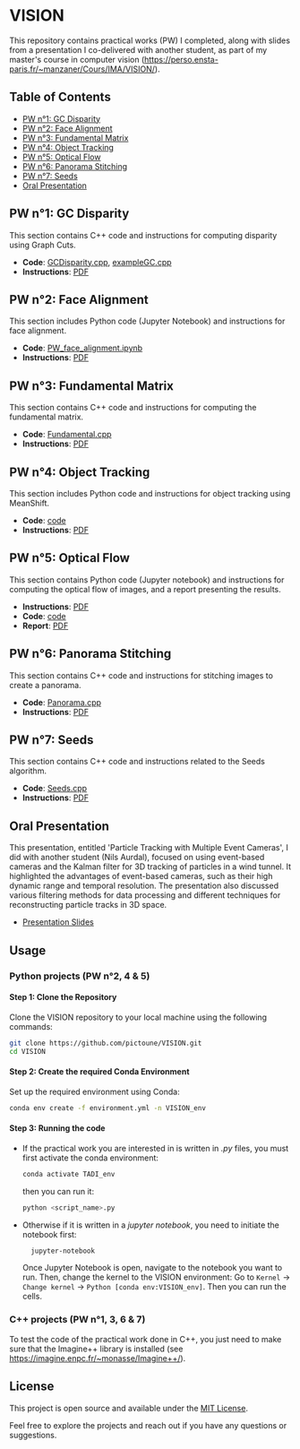 # VISION

This repository contains practical works (PW) I completed, along with slides from a presentation I co-delivered with another student, as part of my master's course in computer vision (https://perso.ensta-paris.fr/~manzaner/Cours/IMA/VISION/).
## Table of Contents
- [PW n°1: GC Disparity](#pw-n1-gc-disparity)
- [PW n°2: Face Alignment](#pw-n2-face-alignment)
- [PW n°3: Fundamental Matrix](#pw-n3-fundamental-matrix)
- [PW n°4: Object Tracking](#pw-n4-object-tracking)
- [PW n°5: Optical Flow](#pw-n5-optical-flow)
- [PW n°6: Panorama Stitching](#pw-n6-panorama-stitching)
- [PW n°7: Seeds](#pw-n7-seeds)
- [Oral Presentation](#oral-presentation)

## PW n°1: GC Disparity
This section contains C++ code and instructions for computing disparity using Graph Cuts.
- **Code**: [GCDisparity.cpp](PW_GCDisparity/GCDisparity.cpp), [exampleGC.cpp](PW_GCDisparity/exampleGC.cpp)
- **Instructions**: [PDF](PW_GCDisparity/instructions_PW_GCDisparity.pdf)

## PW n°2: Face Alignment
This section includes Python code (Jupyter Notebook) and instructions for face alignment.
- **Code**: [PW_face_alignment.ipynb](PW_face_alignment/PW_face_alignment.ipynb)
- **Instructions**: [PDF](PW_face_alignment/instructions_PW_face_alignment.pdf)

## PW n°3: Fundamental Matrix
This section contains C++ code and instructions for computing the fundamental matrix.
- **Code**: [Fundamental.cpp](PW_fundamental/Fundamental.cpp)
- **Instructions**: [PDF](PW_fundamental/instructions_PW_fundamental.pdf)

## PW n°4: Object Tracking
This section includes Python code and instructions for object tracking using MeanShift.
- **Code**: [code](PW_object_tracking/code)
- **Instructions**: [PDF](PW_object_tracking/instructions_PW_tracking.pdf)

## PW n°5: Optical Flow
This section contains Python code (Jupyter notebook) and instructions for computing the optical flow of images, and a report presenting the results.
- **Instructions**: [PDF](https://github.com/pictoune/VISION/blob/main/PW_optical_flow/instructions_PW_optical_flow.pdf)
- **Code**: [code](https://github.com/pictoune/VISION/tree/main/PW_optical_flow/code)
- **Report**: [PDF](https://github.com/pictoune/VISION/blob/main/PW_optical_flow/report_PW_optical_flow.pdf)

## PW n°6: Panorama Stitching
This section contains C++ code and instructions for stitching images to create a panorama.
- **Code**: [Panorama.cpp](PW_panorama/Panorama.cpp)
- **Instructions**: [PDF](PW_panorama/instructions_PW_panorama.pdf)

## PW n°7: Seeds
This section contains C++ code and instructions related to the Seeds algorithm.
- **Code**: [Seeds.cpp](PW_seeds/Seeds.cpp)
- **Instructions**: [PDF](PW_seeds/instructions_PW_seeds.pdf)

## Oral Presentation
This presentation, entitled 'Particle Tracking with Multiple Event Cameras', I did with another student (Nils Aurdal), focused on using event-based cameras and the Kalman filter for 3D tracking of particles in a wind tunnel. It highlighted the advantages of event-based cameras, such as their high dynamic range and temporal resolution. The presentation also discussed various filtering methods for data processing and different techniques for reconstructing particle tracks in 3D space.
- [Presentation Slides](presentation_slides.pdf)

## Usage 
### Python projects (PW n°2, 4 & 5)
#### Step 1: Clone the Repository
Clone the VISION repository to your local machine using the following commands:
```bash
git clone https://github.com/pictoune/VISION.git
cd VISION
```
#### Step 2: Create the required Conda Environment
Set up the required environment using Conda:
  ```bash
  conda env create -f environment.yml -n VISION_env
  ```
#### Step 3: Running the code
- If the practical work you are interested in is written in *.py* files, you must first activate the conda environment: 
  ```bash
  conda activate TADI_env
  ```
  then you can run it:
  ```bash
  python <script_name>.py
  ```
- Otherwise if it is written in a *jupyter notebook*, you need to initiate the notebook first:
  ```bash
    jupyter-notebook
  ```
  Once Jupyter Notebook is open, navigate to the notebook you want to run. Then, change the kernel to the VISION environment:
  Go to `Kernel` -> `Change kernel` -> `Python [conda env:VISION_env]`.
  Then you can run the cells.
### C++ projects (PW n°1, 3, 6 & 7)
To test the code of the practical work done in C++, you just need to make sure that the Imagine++ library is installed (see https://imagine.enpc.fr/~monasse/Imagine++/).

## License
This project is open source and available under the [MIT License](LICENSE).

Feel free to explore the projects and reach out if you have any questions or suggestions.
